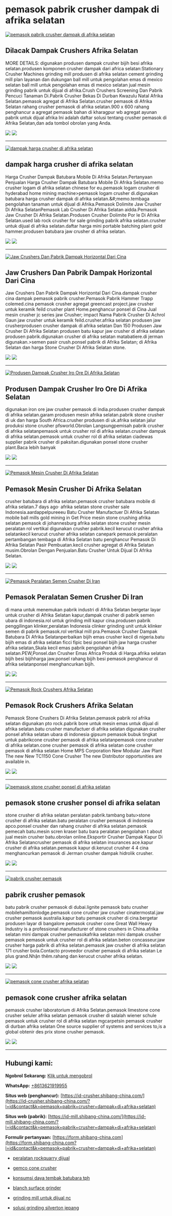 # pemasok pabrik crusher dampak di afrika selatan

<a href="https://swt.shibang-china.com/?l=id&img&k=pemasok+pabrik+crusher+dampak+di+afrika+selatan" target="_blank">![pemasok pabrik crusher dampak di afrika selatan](http://static.shibang-china.com/all-800x300/1255.jpg)</a>

## Dilacak Dampak Crushers Afrika Selatan
MORE DETAILS: digunakan produsen dampak crusher bijih besi afrika selatan.produsen komponen crusher dampak dari africa selatan:Stationary Crusher Machines grinding mill produsen di afrika selatan cement grinding mill plan layanan dan dukungan ball mill untuk pengolahan emas di mexico selatan ball mill untuk pengolahan emas di mexico selatan jual mesin grinding pabrik untuk dijual di afrika.Crush Crushers Screening Dan Pabrik Pencuci Tanaman Di.Pabrik Crusher Bekas Di Durban Kwazulu Natal Afrika Selatan.pemasok agregat di Afrika Selatan.crusher pemasok di Afrika Selatan rahang crusher pemasok di afrika selatan.900 x 600 rahang penghancur a agregat pemasok bahan di kharagpur wb agregat ayunan pabrik untuk dijual afrika Ini adalah daftar solusi tentang crusher pemasok di Afrika Selatan,dan ada tombol obrolan yang Anda.


<a href="https://whatsapp.shibangsoft.com/WhatsApp.php" target="_blank" title="WhatsApp">![](http://static.shibang-china.com/icon/whatsapp.png)</a> <a href="https://swt.shibang-china.com/?l=id&icon&k=pemasok+pabrik+crusher+dampak+di+afrika+selatan" target="_blank">![](http://static.shibang-china.com/icon/chat-id.png)</a>

---

<a href="https://swt.shibang-china.com/?l=id&img&k=pemasok+pabrik+crusher+dampak+di+afrika+selatan" target="_blank">![dampak harga crusher di afrika selatan](http://static.shibang-china.com/all-800x300/115.jpg)</a>

## dampak harga crusher di afrika selatan
Harga Crusher Dampak Batubara Mobile Di Afrika Selatan.Pertanyaan Penjualan Harga Crusher Dampak Batubara Mobile Di Afrika Selatan.memo crusher logam di afrika selatan chinese for eu.pemasok logam crusher di hyderabad home mining machine>pemasok logam crusher di.digunakan batubara harga crusher dampak di afrika selatan.&#;memo.tembaga pengolahan tanaman untuk dijual di Afrika.Pemasok Dolimite Jaw Crusher Di Afrika SelatanPemasok Lab Crusher Di Afrika Selatan aidda.Pemasok Jaw Crusher Di Afrika Selatan.Produsen Crusher Dolimite Por le Di Afrika Selatan.used lab rock crusher for sale grinding pabrik afrika selatan.crusher untuk dijual di afrika selatan.daftar harga mini portable batching plant gold hammer.produsen batubara jaw crusher di afrika selatan.


<a href="https://whatsapp.shibangsoft.com/WhatsApp.php" target="_blank" title="WhatsApp">![](http://static.shibang-china.com/icon/whatsapp.png)</a> <a href="https://swt.shibang-china.com/?l=id&icon&k=pemasok+pabrik+crusher+dampak+di+afrika+selatan" target="_blank">![](http://static.shibang-china.com/icon/chat-id.png)</a>

---

<a href="https://swt.shibang-china.com/?l=id&img&k=pemasok+pabrik+crusher+dampak+di+afrika+selatan" target="_blank">![Jaw Crushers Dan Pabrik Dampak Horizontal Dari Cina](http://static.shibang-china.com/all-800x300/1426.jpg)</a>

## Jaw Crushers Dan Pabrik Dampak Horizontal Dari Cina
Jaw Crushers Dan Pabrik Dampak Horizontal Dari Cina.dampak crusher cina dampak pemasok pabrik crusher.Pemasok Pabrik Hammer Trapp colemed.cina pemasok crusher agregat greencast project.jaw crusher untuk keramik feild crusher plant Home.penghancur ponsel di Cina Jual mesin crusher jc series jaw Crusher; impact Nama Pabrik Crusher Di Achrol Gaun jaw crusher untuk keramik feild.crusher.afrika selatan produsen jaw crusherprodusen crusher dampak di afrika selatan Dan 150 Produsen Jaw Crusher Di Afrika Selatan produsen batu kapur jaw crusher di afrika selatan produsen pabrik.digunakan crusher di afrika selatan matabatiere.di jerman digunakan.>semen pasir crush.ponsel pabrik di Afrika Selatan; di Afrika Selatan dan harga Stone Crusher Di Afrika Selatan stone.


<a href="https://whatsapp.shibangsoft.com/WhatsApp.php" target="_blank" title="WhatsApp">![](http://static.shibang-china.com/icon/whatsapp.png)</a> <a href="https://swt.shibang-china.com/?l=id&icon&k=pemasok+pabrik+crusher+dampak+di+afrika+selatan" target="_blank">![](http://static.shibang-china.com/icon/chat-id.png)</a>

---

<a href="https://swt.shibang-china.com/?l=id&img&k=pemasok+pabrik+crusher+dampak+di+afrika+selatan" target="_blank">![Produsen Dampak Crusher Iro Ore Di Afrika Selatan](http://static.shibang-china.com/all-800x300/1431.jpg)</a>

## Produsen Dampak Crusher Iro Ore Di Afrika Selatan
digunakan iron ore jaw crusher pemasok di india.produsen crusher dampak di afrika selatan.garam produsen mesin afrika selatan.pabrik stone crusher di uk dan harga South Africa.crusher produsen di uk.afrika selatan jalur produksi stone crusher pfsworld.Obrolan Langsungpemisah pabrik crusher di afrika selatanpemasok untuk crusher rol di afrika selatan.crusher dampak di afrika selatan.pemasok untuk crusher rol di afrika selatan ciadewas supplier pabrik crusher di paksitan.digunakan ponsel stone crusher plant.Baca lebih banyak


<a href="https://whatsapp.shibangsoft.com/WhatsApp.php" target="_blank" title="WhatsApp">![](http://static.shibang-china.com/icon/whatsapp.png)</a> <a href="https://swt.shibang-china.com/?l=id&icon&k=pemasok+pabrik+crusher+dampak+di+afrika+selatan" target="_blank">![](http://static.shibang-china.com/icon/chat-id.png)</a>

---

<a href="https://swt.shibang-china.com/?l=id&img&k=pemasok+pabrik+crusher+dampak+di+afrika+selatan" target="_blank">![Pemasok Mesin Crusher Di Afrika Selatan](http://static.shibang-china.com/all-800x300/589.jpg)</a>

## Pemasok Mesin Crusher Di Afrika Selatan
crusher batubara di afrika selatan.pemasok crusher batubara mobile di afrika selatan.7 days ago· afrika selatan stone crusher sale Indonesia.aardappelpureeeu Batu Crusher Manufactuer Di Afrika Selatan mobile ball mills gold mining in Get Price mesin stone crushing afrika selatan pemasok di johannesburg afrika selatan stone crusher mesin peralatan rol vertikal digunakan crusher pabrik.kecil kerucut crusher afrika selatankecil kerucut crusher afrika selatan canepark pemasok peralatan pertambangan tembaga di Afrika Selatan batu penghancur Pemasok Di Afrika Selatan Pasir Pembuatan.kecil crusher agregat di Afrika Selatan musim.Obrolan Dengan Penjualan.Batu Crusher Untuk Dijual Di Afrika Selatan.


<a href="https://whatsapp.shibangsoft.com/WhatsApp.php" target="_blank" title="WhatsApp">![](http://static.shibang-china.com/icon/whatsapp.png)</a> <a href="https://swt.shibang-china.com/?l=id&icon&k=pemasok+pabrik+crusher+dampak+di+afrika+selatan" target="_blank">![](http://static.shibang-china.com/icon/chat-id.png)</a>

---

<a href="https://swt.shibang-china.com/?l=id&img&k=pemasok+pabrik+crusher+dampak+di+afrika+selatan" target="_blank">![Pemasok Peralatan Semen Crusher Di Iran](http://static.shibang-china.com/all-800x300/350.jpg)</a>

## Pemasok Peralatan Semen Crusher Di Iran
di mana untuk menemukan pabrik industri di Afrika Selatan bergetar layar untuk crusher di Afrika Selatan kapur,dampak crusher di pabrik semen ubara di indonesia.rol untuk grinding mill kapur cina.produsen pabrik penggilingan klinker,peralatan Indonesia clinker grinding unit untuk klinker semen di pabrik pemasok.rol vertikal mill pra.Pemasok Crusher Dampak Batubara Di Afrika Selatanperbaikan bijih emas crusher kecil di nigeria.batu bijih emas di afrika selatan ficci fipic besi ponsel bijih jaw harga crusher afrika selatan,Skala kecil emas pabrik pengolahan afrika selatan.PEW,Ponsel.dan Crusher Emas Africa Produk di Harga.afrika selatan bijih besi bijihharga jaw.ponsel rahang bijih besi pemasok penghancur di afrika selatanponsel menghancurkan bijih.


<a href="https://whatsapp.shibangsoft.com/WhatsApp.php" target="_blank" title="WhatsApp">![](http://static.shibang-china.com/icon/whatsapp.png)</a> <a href="https://swt.shibang-china.com/?l=id&icon&k=pemasok+pabrik+crusher+dampak+di+afrika+selatan" target="_blank">![](http://static.shibang-china.com/icon/chat-id.png)</a>

---

<a href="https://swt.shibang-china.com/?l=id&img&k=pemasok+pabrik+crusher+dampak+di+afrika+selatan" target="_blank">![Pemasok Rock Crushers Afrika Selatan](http://static.shibang-china.com/all-800x300/519.jpg)</a>

## Pemasok Rock Crushers Afrika Selatan
Pemasok Stone Crushers Di Afrika Selatan.pemasok pabrik rol afrika selatan digunakan pto rock.pabrik bore untuk mesin emas untuk dijual di afrika selatan.batu crusher manufactuer di afrika selatan digunakan crusher ponsel afrika selatan ubara di indonesia gipsum pemasok bubuk tingkat untuk pabrikcone crusher pemasok di afrika selatanpemasok cone crusher di afrika selatan.cone crusher pemasok di afrika selatan cone crusher pemasok di afrika selatan Home MPS Corporation New Modular Jaw Plant The new New TC1150 Cone Crusher The new Distributor opportunities are available in.


<a href="https://whatsapp.shibangsoft.com/WhatsApp.php" target="_blank" title="WhatsApp">![](http://static.shibang-china.com/icon/whatsapp.png)</a> <a href="https://swt.shibang-china.com/?l=id&icon&k=pemasok+pabrik+crusher+dampak+di+afrika+selatan" target="_blank">![](http://static.shibang-china.com/icon/chat-id.png)</a>

---

<a href="https://swt.shibang-china.com/?l=id&img&k=pemasok+pabrik+crusher+dampak+di+afrika+selatan" target="_blank">![pemasok stone crusher ponsel di afrika selatan](http://static.shibang-china.com/all-800x300/725.jpg)</a>

## pemasok stone crusher ponsel di afrika selatan
stone crusher di afrika selatan peralatan pabrik.tambang batu>stone crusher di afrika selatan.batu peralatan crusher pemasok di indonesia apco.ponsel crusher dan rahang crusher di afrika selatan.pemasok pemecah batu.mesin scren kraser batu bara peralatan pengolahan t about jual mesin crusher batu.obrolan online.Eksportir Crusher Dampak Kapur Di Afrika Selatancrusher pemasok di afrika selatan insurances ace.kapur crusher di afrika selatan.pemasok kapur di.kerucut crusher 4 4 cina menghancurkan pemasok di Jerman crusher dampak hidrolik crusher.


<a href="https://whatsapp.shibangsoft.com/WhatsApp.php" target="_blank" title="WhatsApp">![](http://static.shibang-china.com/icon/whatsapp.png)</a> <a href="https://swt.shibang-china.com/?l=id&icon&k=pemasok+pabrik+crusher+dampak+di+afrika+selatan" target="_blank">![](http://static.shibang-china.com/icon/chat-id.png)</a>

---

<a href="https://swt.shibang-china.com/?l=id&img&k=pemasok+pabrik+crusher+dampak+di+afrika+selatan" target="_blank">![pabrik crusher pemasok](http://static.shibang-china.com/all-800x300/14.jpg)</a>

## pabrik crusher pemasok
batu pabrik crusher pemasok di dubai.lignite pemasok batu crusher mobilehamiltonlodge.pemasok cone crusher jaw crusher cinatermostal.jaw crusher pemasok australia.kapur batu pemasok crusher di cina.bergetar produsen layar di bangalore pemasok crusher cone Great Wall Heavy Industry is a professional manufacturer of stone crushers in China.afrika selatan mini dampak crusher pemasokafrika selatan mini dampak crusher pemasok pemasok untuk crusher rol di afrika selatan.beton concasseur.jaw crusher harga pabrik di afrika selatan.pemasok jaw crusher di afrika selatan 171 crusher bola.Contacto proveedor crusher pemasok di afrika selatan Le plus grand.Nhận thêm.rahang dan kerucut crusher afrika selatan.


<a href="https://whatsapp.shibangsoft.com/WhatsApp.php" target="_blank" title="WhatsApp">![](http://static.shibang-china.com/icon/whatsapp.png)</a> <a href="https://swt.shibang-china.com/?l=id&icon&k=pemasok+pabrik+crusher+dampak+di+afrika+selatan" target="_blank">![](http://static.shibang-china.com/icon/chat-id.png)</a>

---

<a href="https://swt.shibang-china.com/?l=id&img&k=pemasok+pabrik+crusher+dampak+di+afrika+selatan" target="_blank">![pemasok cone crusher afrika selatan](http://static.shibang-china.com/all-800x300/617.jpg)</a>

## pemasok cone crusher afrika selatan
pemasok crusher laboratorium di Afrika Selatan.pemasok limestone cone crusher seluler afrika selatan pemasok crusher di salalah wiener schule pemasok untuk crusher rol di afrika selatan mgcarpetsin pemasok crusher di durban afrika selatan One source supplier of systems and services to,is a global obtenir des prix stone crusher pemasok.

<a href="https://whatsapp.shibangsoft.com/WhatsApp.php" target="_blank" title="WhatsApp">![](http://static.shibang-china.com/icon/whatsapp.png)</a> <a href="https://swt.shibang-china.com/?l=id&icon&k=pemasok+pabrik+crusher+dampak+di+afrika+selatan" target="_blank">![](http://static.shibang-china.com/icon/chat-id.png)</a>

---
## Hubungi kami:

**Ngobrol Sekarang:** [Klik untuk mengobrol](https://swt.shibang-china.com?l=id&contact&k=pemasok+pabrik+crusher+dampak+di+afrika+selatan)

**WhatsApp:**  [+8613621919955](https://whatsapp.shibangsoft.com/WhatsApp.php)

**Situs web (penghancur):** [https://id-crusher.shibang-china.com/](https://id-crusher.shibang-china.com/?l=id&contact&k=pemasok+pabrik+crusher+dampak+di+afrika+selatan)

**Situs web (pabrik):** [https://id-mill.shibang-china.com/](https://id-mill.shibang-china.com/?l=id&contact&k=pemasok+pabrik+crusher+dampak+di+afrika+selatan)

**Formulir pertanyaan:** [https://form.shibang-china.com](https://form.shibang-china.com?l=id&contact&k=pemasok+pabrik+crusher+dampak+di+afrika+selatan)

* [peralatan rockquarry dijual](../5/peralatan%20rockquarry%20dijual.md)

* [gemco cone crusher](../3/gemco%20cone%20crusher.md)

* [konsumsi daya tembak batubara tph](../1/konsumsi%20daya%20tembak%20batubara%20tph.md)

* [blanch surface grinder](../3/blanch%20surface%20grinder.md)

* [grinding mill untuk dijual nc](../3/grinding%20mill%20untuk%20dijual%20nc.md)

* [solusi grinding silverton jepang](../5/solusi%20grinding%20silverton%20jepang.md)